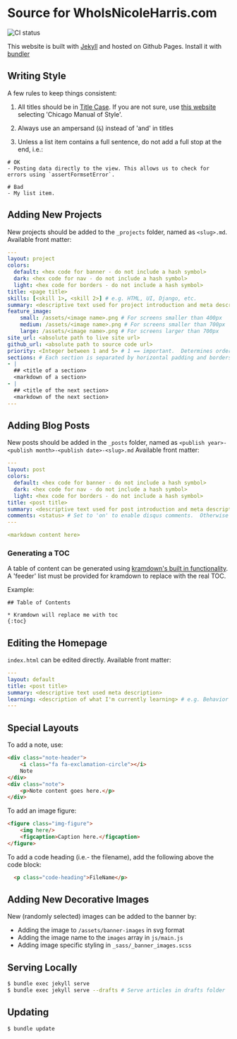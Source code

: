 # Source for WhoIsNicoleHarris.com

<img src="https://travis-ci.org/nlhkabu/nlhkabu.github.io.svg?branch=master" alt="CI status"/>

This website is built with [Jekyll](http://jekyllrb.com) and hosted on Github Pages. Install it with [bundler](https://help.github.com/articles/setting-up-your-github-pages-site-locally-with-jekyll/)

## Writing Style

A few rules to keep things consistent:

1. All titles should be in [Title Case](http://www.grammar-monster.com/lessons/capital_letters_title_case.htm). If you are not sure, use [this website](http://titlecapitalization.com/) selecting 'Chicago Manual of Style'.

2. Always use an ampersand (`&`) instead of 'and' in titles

3. Unless a list item contains a full sentence, do not add a full stop at the end, i.e.:

```
# OK
- Posting data directly to the view. This allows us to check for errors using `assertFormsetError`.

# Bad
- My list item.
 ```

## Adding New Projects

New projects should be added to the `_projects` folder, named as `<slug>.md`.  Available front matter:

```yaml
---
layout: project
colors:
  default: <hex code for banner - do not include a hash symbol>
  dark: <hex code for nav - do not include a hash symbol>
  light: <hex code for borders - do not include a hash symbol>
title: <page title>
skills: [<skill 1>, <skill 2>] # e.g. HTML, UI, Django, etc.
summary: <descriptive text used for project introduction and meta description>
feature_image:
    small: /assets/<image name>.png # For screens smaller than 400px
    medium: /assets/<image name>.png # For screens smaller than 700px
    large: /assets/<image name>.png # For screens larger than 700px
site_url: <absolute path to live site url>
github_url: <absolute path to source code url>
priority: <Integer between 1 and 5> # 1 == important.  Determines ordering of projects on Homepage
sections: # Each section is separated by horizontal padding and borders - use these instead of content
- |
  ## <title of a section>
  <markdown of a section>
- |
  ## <title of the next section>
  <markdown of the next section>
---
```

## Adding Blog Posts

New posts should be added in the `_posts` folder, named as `<publish year>-<publish month>-<publish date>-<slug>.md` Available front matter:

```yaml
---
layout: post
colors:
  default: <hex code for banner - do not include a hash symbol>
  dark: <hex code for nav - do not include a hash symbol>
  light: <hex code for borders - do not include a hash symbol>
title: <post title>
summary: <descriptive text used for post introduction and meta description>
comments: <status> # Set to 'on' to enable disqus comments.  Otherwise omit.
---

<markdown content here>
```

### Generating a TOC

A table of content can be generated using [kramdown's built in functionality](https://kramdown.gettalong.org/converter/html.html#toc). A 'feeder' list must be provided for kramdown to replace with the real TOC.

Example:

```
## Table of Contents

* Kramdown will replace me with toc
{:toc}
```

## Editing the Homepage
`index.html` can be edited directly.  Available front matter:

```yaml
---
layout: default
title: <post title>
summary: <descriptive text used meta description>
learning: <description of what I'm currently learning> # e.g. Behavior Driven Development with <a href="http://pythonhosted.org/behave/">behave</a>
---
```
## Special Layouts

To add a note, use:

```html
<div class="note-header">
    <i class="fa fa-exclamation-circle"></i>
    Note
</div>
<div class="note">
    <p>Note content goes here.</p>
</div>
```

To add an image figure:

```html
<figure class="img-figure">
    <img here/>
    <figcaption>Caption here.</figcaption>
</figure>
```

To add a code heading (i.e.- the filename), add the following above the code block:

```html
  <p class="code-heading">FileName</p>
```

## Adding New Decorative Images

New (randomly selected) images can be added to the banner by:

* Adding the image to `/assets/banner-images` in svg format
* Adding the image name to the `images` array in `js/main.js`
* Adding image specific styling in `_sass/_banner_images.scss`

## Serving Locally

```bash
$ bundle exec jekyll serve
$ bundle exec jekyll serve --drafts # Serve articles in drafts folder
```

## Updating

```bash
$ bundle update
```

